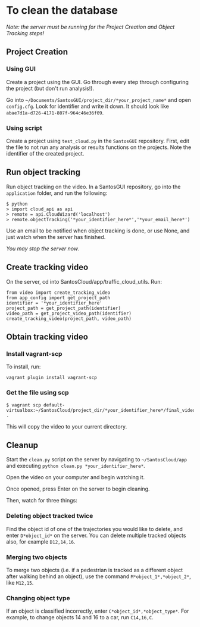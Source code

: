 

# To clean the database

*Note: the server must be running for the Project Creation and Object Tracking steps!*

## Project Creation

### Using GUI

Create a project using the GUI. Go through every step through configuring the project (but don't run analysis!).

Go into `~/Documents/SantosGUI/project_dir/*your_project_name*` and open `config.cfg`. Look for identifier and write it down. It should look like `abae7d1a-d726-4171-807f-964c46e36f09`.

### Using script

Create a project using `test_cloud.py` in the `SantosGUI` repository. First, edit the file to not run any analysis or results functions on the projects. Note the identifier of the created project.

## Run object tracking

Run object tracking on the video. In a SantosGUI repository, go into the `application` folder, and run the following:

```
$ python
> import cloud_api as api
> remote = api.CloudWizard('localhost')
> remote.objectTracking('*your_identifier_here*','*your_email_here*')
```

Use an email to be notified when object tracking is done, or use None, and just watch when the server has finished.

*You may stop the server now*.

## Create tracking video

On the server, cd into SantosCloud/app/traffic_cloud_utils. Run:

```
from video import create_tracking_video
from app_config import get_project_path
identifier = '*your_identifier_here'
project_path = get_project_path(identifier)
video_path = get_project_video_path(identifier)
create_tracking_video(project_path, video_path)
```

## Obtain tracking video

### Install vagrant-scp

To install, run:

```
vagrant plugin install vagrant-scp
```

### Get the file using scp

```
$ vagrant scp default-virtualbox:~/SantosCloud/project_dir/*your_identifier_here*/final_videos/tracking.mp4 .
```

This will copy the video to your current directory.

## Cleanup

Start the `clean.py` script on the server by navigating to `~/SantosCloud/app` and executing `python clean.py *your_identifier_here*`.

Open the video on your computer and begin watching it.

Once opened, press Enter on the server to begin cleaning.

Then, watch for three things:

### Deleting object tracked twice

Find the object id of one of the trajectories you would like to delete, and enter `D*object_id*` on the server. You can delete multiple tracked objects also, for example `D12,14,16`.

### Merging two objects

To merge two objects (i.e. if a pedestrian is tracked as a different object after walking behind an object), use the command `M*object_1*,*object_2*`, like `M12,15`.

### Changing object type

If an object is classified incorrectly, enter `C*object_id*,*object_type*`. For example, to change objects 14 and 16 to a car, run `C14,16,C`.


